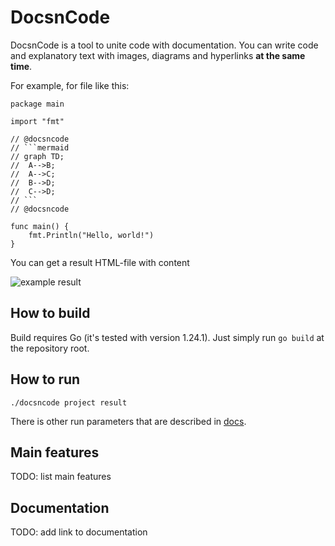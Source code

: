 # DocsnCode

DocsnCode is a tool to unite code with documentation. You can write code and explanatory text with images, diagrams and hyperlinks **at the same time**.

For example, for file like this:
```
package main

import "fmt"

// @docsncode
// ```mermaid
// graph TD;
//	A-->B;
//	A-->C;
//	B-->D;
//	C-->D;
// ```
// @docsncode

func main() {
    fmt.Println("Hello, world!")
}

```

You can get a result HTML-file with content

![example result](https://github.com/user-attachments/assets/72da1484-a526-4dc9-81ca-d5b6a8b11bfd)

## How to build

Build requires Go (it's tested with version 1.24.1). Just simply run `go build` at the repository root.

## How to run

`./docsncode project result`

There is other run parameters that are described in [docs](TODO).

## Main features

TODO: list main features

## Documentation

TODO: add link to documentation
